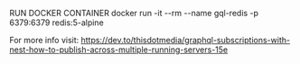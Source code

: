 RUN DOCKER CONTAINER
docker run -it --rm --name gql-redis -p 6379:6379 redis:5-alpine

For more info visit:
https://dev.to/thisdotmedia/graphql-subscriptions-with-nest-how-to-publish-across-multiple-running-servers-15e
